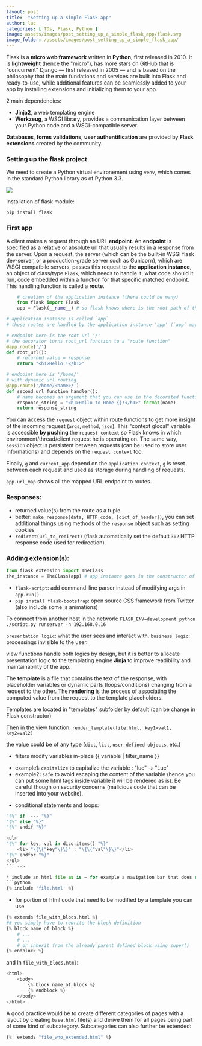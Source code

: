 ```yaml
---
layout: post
title:  "Setting up a simple Flask app"
author: luc
categories: [ TDs, Flask, Python ]
image: assets/images/post_setting_up_a_simple_flask_app/flask.svg
image_folder: /assets/images/post_setting_up_a_simple_flask_app/
---
```


Flask is a **micro web framework** written in **Python**, first released in 2010. It is **lightweight** (hence the "micro"), has more stars on GitHub that is "concurrent" Django — first released in 2005 — and is based on the philosophy that the main fundations and services are built into Flask and ready-to-use, while additional features can be seamlessly added to your app by installing extensions and initializing them to your app.

2 main dependencies:
- **Jinja2**, a web templating engine
- **Werkzeug**, a WSGI library, provides a communication layer between your Python code and a WSGI-compatible server.

**Databases**, **forms validations**, **user authentification** are provided by **Flask extensions** created by the community.

### Setting up the flask project

We need to create a Python virtual environement using ```venv```, which comes in the standard Python library as of Python 3.3.

<img src="{{page.image_folder}}create_an_environment_for_flask_project_monokai.gif" style="display: inline-block;" class=".center">

Installation of flask module:

```pip install flask```

### First app

A client makes a request through an URL **endpoint**. 
An **endpoint** is specified as a relative or absolute url that usually results in a response from the server. 
Upon a request, the server (which can be the built-in WSGI flask dev-server, or a production-grade server such as Gunicorn), which are WSGI compatbile servers, passes this request to the **application instance**, an object of class/type ```Flask```, which needs to handle it, what code should it run, code embedded within a function for that specific matched endpoint. <br>
This handling function is called a **route**.

```python
	# creation of the application instance (there could be many)
	from flask import Flask
	app = Flask(__name__) # so flask knows where is the root path of the app
```

```python
# application instance is called `app`
# those routes are handled by the application instance 'app' (`app` may be imported from a different file or this code could be simply written in the same file after the previous code block)

# endpoint here is the root url '/'
# the decorator turns root_url function to a "route function"
@app.route('/')
def root_url():
	# returned value = response
	return "<h1>Hello !</h1>"

# endpoint here is '/home/'
# with dynamic url routing
@app.route('/home/<name>/')
def second_url_function_handler():
	# name becomes an argument that you can use in the decorated function wrapped by flask decorator
	response_string = "<h1>Hello to Home {}!</h1>".format(name)
	return response_string
```

You can access the ```request``` object within route functions to get more insight of the incoming request (`args`, `method`, `json`).
This "context glocal" variable is accessible **by pushing** the `request context` so Flask knows in which environment/thread/client request he is operating on.
The same way, `session` object is persistent between requests (can be used to store user informations) and depends on the `request context` too.

Finally, `g`  and ```current_app``` depend on the `application context`, `g` is reset between each request and used as storage during handling of requests.

```app.url_map``` shows all the mapped URL endpoint to routes.

### Responses:

- returned value(s) from the route as a tuple.
- better: ```make_response(data, HTTP_code, [dict_of_header])```, you can set additional things using methods of the `response` object such as setting cookies
- ```redirect(url_to_redirect)``` \(flask automatically set the default ```302``` HTTP response code used for redirection\).


### Adding extension(s):
```python 
from flask_extension import TheClass
the_instance = TheClass(app) # app instance goes in the constructor of the extension
```

- `flask-script`: add command-line parser instead of modifying args in ```app.run()```
- `pip install flask-bootstrap`: open source CSS framework from Twitter (also include some js animations)



To connect from another host in the network:
```FLASK_ENV=development python ./script.py runserver -h 192.168.0.16```


`presentation logic`: what the user sees and interact with.
`business logic`: processings invisible to the user.

view functions handle both logics by design, but it is better to allocate presentation logic to the templating engine **Jinja** to improve readibility and maintainability of the app.

The **template** is a file that contains the text of the response, with placeholder variables or dynamic parts (loops/conditions) changing from a request to the other.
The **rendering** is the process of associating the computed value from the request to the template placeholders.

Templates are located in "templates" subfolder by default (can be change in Flask constructor)

Then in the view function:
```render_template(file.html, key1=val1, key2=val2)```

the value could be of any type (`dict`, `list`, `user-defined objects`, etc.)

* filters modify variables in-place \{\{ variable \| filter_name \}\}
- example1: `capitalize` to capitalize the variable : "luc" -> "Luc"
- example2:  `safe` to avoid escaping the content of the variable (hence you can put some html tags inside variable it will be rendered as is). Be careful though on security concerns (malicious code that can be inserted into your website).

* conditional statements and loops:
```python
"{%" if  --- "%}"
"{%" else "%}"
"{%" endif "%}"
```
```python
<ul>
"{%" for key, val in dico.items() "%}"
	<li> "\{\{"key"\}\}" : "\{\{"val"\}\}"</li>
"{%" endfor "%}"
</ul>
``` -->

* include an html file as is — for example a navigation bar that does not need to be changed — from a template file to another 
```python
{% include 'file.html' %}
```
* for portion of html code that need to be modified by a template you can use 
```python 
{% extends file_with_blocs.html %}
## you simply have to rewrite the block definition
{% block name_of_block %}
	# ... 
	# ...
	# or inherit from the already parent defined block using super()
{% endblock %}

```

and in ```file_with_blocs.html```:

```python 
<html>
	<body>
		{% block name_of_block %}
		{% endblock %}
	</body>
</html>
```

A good practice would be to create different categories of pages with a layout by creating ```base.html``` file(s) and derive them for all pages being part of some kind of subcategory. Subcategories can also further be extended:
```python
{%  extends "file_who_extended.html" %}
```


